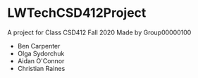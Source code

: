 # LWTechCSD412Project
A project for Class CSD412 Fall 2020 
Made by Group00000100 
- Ben Carpenter
- Olga Sydorchuk
- Aidan O'Connor
- Christian Raines
